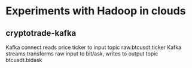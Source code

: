 # Experiments with Hadoop in clouds
## cryptotrade-kafka
Kafka connect reads price ticker to input topic raw.btcusdt.ticker
Kafka streams transforms raw input to bit/ask, writes to output topic btcusdt.bidask